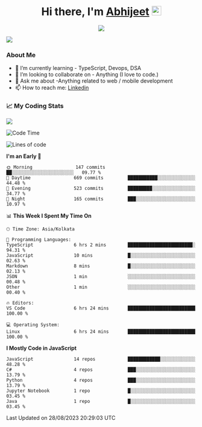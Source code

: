 <div align="center">
   <h1>Hi there, I'm <a href="">Abhijeet</a> <img src="https://media.giphy.com/media/hvRJCLFzcasrR4ia7z/giphy.gif" width="25px"> </h1>
   
   
   <img src="https://pronoun.cyou/x/y?subject=He&object=Him&height=20"> 
</div>

![](https://komarev.com/ghpvc/?username=abhijeetsingh-22)

<h3>About Me </h3>

<!-- - 🔭 I’m currently working on - My engineering Capstone Project -->
- 🌱 I’m currently learning - TypeScript, Devops, DSA
- 👯 I’m looking to collaborate on - Anything (I love to code.)
- 💬 Ask me about -Anything related to web / mobile development
- 📫 How to reach me: [Linkedin](https://www.linkedin.com/in/amabhijeet/)

### &#128200; My Coding Stats

<img align="center" src="https://github-readme-stats.vercel.app/api?username=abhijeetsingh-22&count_private=true&show_icons=true&theme=default&hide=stars" />

<!--START_SECTION:waka-->
![Code Time](http://img.shields.io/badge/Code%20Time-463%20hrs%2031%20mins-blue)

![Lines of code](https://img.shields.io/badge/From%20Hello%20World%20I%27ve%20Written-9.7%20million%20lines%20of%20code-blue)

**I'm an Early 🐤** 

```text
🌞 Morning                147 commits         ██░░░░░░░░░░░░░░░░░░░░░░░   09.77 % 
🌆 Daytime                669 commits         ███████████░░░░░░░░░░░░░░   44.48 % 
🌃 Evening                523 commits         █████████░░░░░░░░░░░░░░░░   34.77 % 
🌙 Night                  165 commits         ███░░░░░░░░░░░░░░░░░░░░░░   10.97 % 
```


📊 **This Week I Spent My Time On** 

```text
🕑︎ Time Zone: Asia/Kolkata

💬 Programming Languages: 
TypeScript               6 hrs 2 mins        ████████████████████████░   94.31 % 
JavaScript               10 mins             █░░░░░░░░░░░░░░░░░░░░░░░░   02.63 % 
Markdown                 8 mins              █░░░░░░░░░░░░░░░░░░░░░░░░   02.13 % 
JSON                     1 min               ░░░░░░░░░░░░░░░░░░░░░░░░░   00.48 % 
Other                    1 min               ░░░░░░░░░░░░░░░░░░░░░░░░░   00.40 % 

🔥 Editors: 
VS Code                  6 hrs 24 mins       █████████████████████████   100.00 % 

💻 Operating System: 
Linux                    6 hrs 24 mins       █████████████████████████   100.00 % 
```

**I Mostly Code in JavaScript** 

```text
JavaScript               14 repos            ████████████░░░░░░░░░░░░░   48.28 % 
C#                       4 repos             ███░░░░░░░░░░░░░░░░░░░░░░   13.79 % 
Python                   4 repos             ███░░░░░░░░░░░░░░░░░░░░░░   13.79 % 
Jupyter Notebook         1 repo              █░░░░░░░░░░░░░░░░░░░░░░░░   03.45 % 
Java                     1 repo              █░░░░░░░░░░░░░░░░░░░░░░░░   03.45 % 
```




 Last Updated on 28/08/2023 20:29:03 UTC
<!--END_SECTION:waka-->
